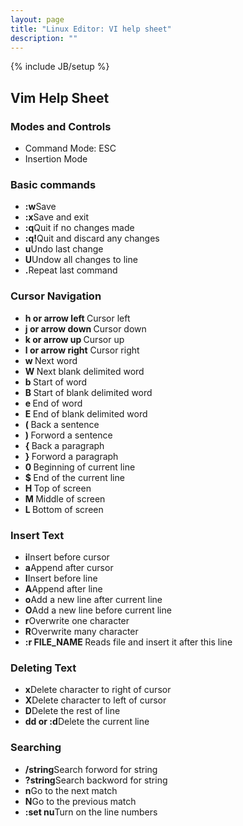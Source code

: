 ```yaml
---
layout: page
title: "Linux Editor: VI help sheet"
description: ""
---
```

{% include JB/setup %}
<h2>Vim Help Sheet</h2>
<div class="contentMainBox">
<h3> Modes and Controls </h3>
<ul>
<li>Command Mode: ESC</li>
<li>Insertion Mode</li>
</ul>

<h3>Basic commands</h3>
<ul>
<li><b>:w</b>Save</li>
<li><b>:x</b>Save and exit</li>
<li><b>:q</b>Quit if no changes made</li>
<li><b>:q!</b>Quit and discard any changes</li>
<li><b>u</b>Undo last change</li>
<li><b>U</b>Undow all changes to line</li>
<li><b>.</b>Repeat last command</li>
</ul>

<h3>Cursor Navigation</h3>
<ul>
<li><b>h or arrow left </b> Cursor left</li>
<li><b>j or arrow down </b> Cursor down</li>
<li><b>k or arrow up   </b>Cursor up</li>
<li><b>l or arrow right</b> Cursor right</li>
<li><b>w </b>Next word</li>
<li><b>W </b>	Next blank delimited word</li>
<li><b>b </b>	Start of word</li>
<li><b>B </b>	Start of blank delimited word</li>
<li><b>e </b>	End of word</li>
<li><b>E </b>	End of blank delimited word</li>
<li><b>( </b>	Back a sentence</li>
<li><b>) </b>	Forword a sentence</li>
<li><b>{ </b>	Back a paragraph</li>
<li><b>} </b>	Forword a paragraph</li>
<li><b>0 </b>	Beginning of current line</li>
<li><b>$ </b>	End of the current line</li>
<li><b>H </b>   Top of screen</li>
<li><b>M </b> 	Middle of screen</li>
<li><b>L </b>   Bottom of screen</li>
</ul>
</div>    

<div class="contentMainBox">
<h3>Insert Text</h3>
<ul>
<li><b>i</b>Insert before cursor</li>
<li><b>a</b>Append after cursor</li>
<li><b>I</b>Insert before line</li>
<li><b>A</b>Append after line</li>
<li><b>o</b>Add a new line after current line</li>
<li><b>O</b>Add a new line before current line</li>
<li><b>r</b>Overwrite one character</li>
<li><b>R</b>Overwrite many character</li>
<li><b>:r FILE_NAME </b>Reads file and insert it after this line</li>
</ul>

<h3>Deleting Text</h3>
<ul>
<li><b>x</b>Delete character to right of cursor</li>
<li><b>X</b>Delete character to left of cursor</li>
<li><b>D</b>Delete the rest of line</li>
<li><b>dd or :d</b>Delete the current line</li>
</ul>

<h3>Searching</h3>
<ul>
<li><b>/string</b>Search forword for string</li>
<li><b>?string</b>Search backword for string</li>
<li><b>n</b>Go to the next match</li>
<li><b>N</b>Go to the previous match</li>
<li><b>:set nu</b>Turn on the line numbers</li>
</ul>
</div>

